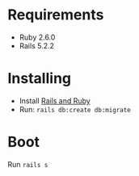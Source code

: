 # Requirements

- Ruby 2.6.0
- Rails 5.2.2

# Installing

- Install [Rails and Ruby](http://gorails.com)
- Run: `rails db:create db:migrate`


# Boot

Run `rails s`